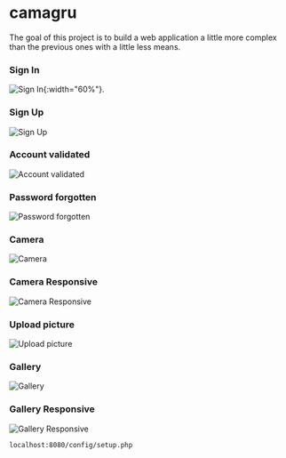 # camagru
 The goal of this project is to build a web application a little more complex than the previous ones with a little less means.

### Sign In
 ![Sign In](https://github.com/vomnes/Camagru/blob/master/screenshot/SignInPage.png "Login Camagru page"){:width="60%"}.

### Sign Up
 ![Sign Up](https://github.com/vomnes/Camagru/blob/master/screenshot/SignUpPage.png "Register Camagru page")

### Account validated
 ![Account validated](https://github.com/vomnes/Camagru/blob/master/screenshot/AccountValidatedPage.png "Account Validated Camagru page")

### Password forgotten
 ![Password forgotten](https://github.com/vomnes/Camagru/blob/master/screenshot/PasswordForgottenPage.png "Password Forgotten Camagru page")

### Camera
 ![Camera](https://github.com/vomnes/Camagru/blob/master/screenshot/CameraPage.png "Camera page")

### Camera Responsive
 ![Camera Responsive](https://github.com/vomnes/Camagru/blob/master/screenshot/CameraMobilePage.png "Camera mobile page")

### Upload picture
 ![Upload picture](https://github.com/vomnes/Camagru/blob/master/screenshot/UploadPicturePage.png "Upload picture page")

### Gallery
 ![Gallery](https://github.com/vomnes/Camagru/blob/master/screenshot/GalleryPage.png "Gallery page")

### Gallery Responsive
 ![Gallery Responsive](https://github.com/vomnes/Camagru/blob/master/screenshot/GalleryMobilePage.png "Gallery mobile page")

```localhost:8080/config/setup.php```

